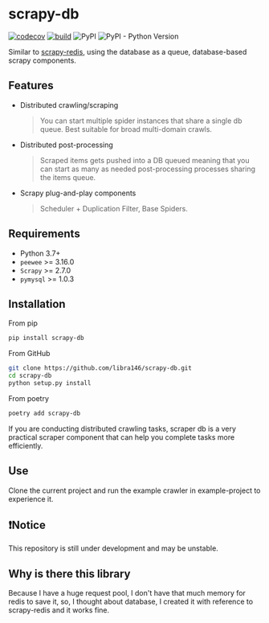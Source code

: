 # scrapy-db

[![codecov](https://codecov.io/github/libra146/scrapy-db/branch/main/graph/badge.svg?token=O9L0DVI0BR)](https://codecov.io/github/libra146/scrapy-db)
[![build](https://github.com/libra146/scrapy-db/actions/workflows/codecov.yaml/badge.svg?branch=main)](https://github.com/libra146/scrapy-db/actions/workflows/codecov.yaml)
![PyPI](https://img.shields.io/pypi/v/scrapy-db)
![PyPI - Python Version](https://img.shields.io/pypi/pyversions/scrapy-db)

Similar to [scrapy-redis](https://github.com/rmax/scrapy-redis), using the database as a queue, database-based scrapy
components.

## Features

- Distributed crawling/scraping

  > You can start multiple spider instances that share a single db queue. Best suitable for broad multi-domain crawls.

- Distributed post-processing

  > Scraped items gets pushed into a DB queued meaning that you can start as many as needed post-processing processes
  sharing the items queue.

- Scrapy plug-and-play components

  > Scheduler + Duplication Filter, Base Spiders.

## Requirements

- Python 3.7+
- `peewee` >= 3.16.0
- `Scrapy` >= 2.7.0
- `pymysql` >= 1.0.3

## Installation

From pip

```bash
pip install scrapy-db
```

From GitHub

```bash
git clone https://github.com/libra146/scrapy-db.git
cd scrapy-db
python setup.py install
```

From poetry

```bash
poetry add scrapy-db
```

If you are conducting distributed crawling tasks, scraper db is a very practical scraper component that can help you
complete tasks more efficiently.

## Use

Clone the current project and run the example crawler in example-project to experience it.

## ❗️Notice

This repository is still under development and may be unstable.

## Why is there this library

Because I have a huge request pool, I don't have that much memory for redis to save it, so, I thought about database, I
created it with reference to scrapy-redis and it works fine.
